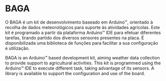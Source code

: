 # BAGA
O BAGA é um kit de desenvolvimento baseado em Arduino™, orientado à recolha de dados meteorológicos para suporte às atividades agrícolas.
Este kit é programado a partir da plataforma Arduino™ IDE para efetuar diferentes tarefas, tirando partido dos diversos sensores presentes na placa. É disponibilizada uma biblioteca de funções para facilitar a sua configuração e utilização.

BAGA is an Arduino™ based development kit, aiming weather data collection to provide support to agricultural activities.
This kit is programmed using the Arduino™ IDE to execute different task, taking advantage of its sensors. A library is available to support the configuration and use of the board.